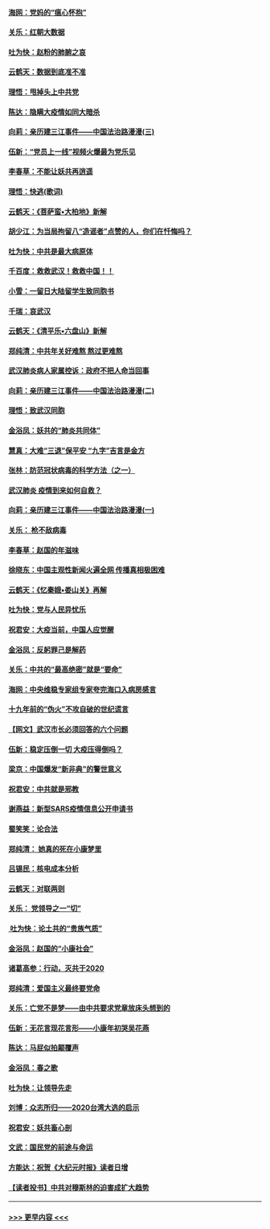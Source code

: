 #### [海网：党妈的“瘟心怀抱”](../pages/nsc993/n11840740.md?t=02040922) 
#### [关乐：红朝大数据](../pages/nsc993/n11840675.md?t=02040922) 
#### [吐为快：赵粉的肺腑之哀](../pages/nsc993/n11840618.md?t=02040922) 
#### [云鹤天：数据到底准不准](../pages/nsc993/n11840325.md?t=02040922) 
#### [理悟：甩掉头上中共党](../pages/nsc993/n11838826.md?t=02040922) 
#### [陈达：隐瞒大疫情如同大暗杀](../pages/nsc993/n11838771.md?t=02040922) 
#### [向莉：亲历建三江事件——中国法治路漫漫(三)](../pages/nsc993/n11831825.md?t=02040922) 
#### [伍新：“党员上一线”视频火爆最为党乐见](../pages/nsc993/n11838200.md?t=02040922) 
#### [李春草：不能让妖共再逍遥](../pages/nsc993/n11838102.md?t=02040922) 
#### [理悟：快逃(歌词)](../pages/nsc993/n11838083.md?t=02040922) 
#### [云鹤天：《菩萨蛮▪大柏地》新解](../pages/nsc993/n11838059.md?t=02040922) 
#### [胡少江：为当局拘留八“造谣者”点赞的人，你们在忏悔吗？](../pages/nsc993/n11836801.md?t=02040922) 
#### [吐为快：中共是最大病原体](../pages/nsc993/n11836748.md?t=02040922) 
#### [千百度：救救武汉！救救中国！！](../pages/nsc993/n11836145.md?t=02040922) 
#### [小雪：一留日大陆留学生致同胞书](../pages/nsc993/n11834624.md?t=02040922) 
#### [千瑞：哀武汉](../pages/nsc993/n11833647.md?t=02040922) 
#### [云鹤天：《清平乐▪六盘山》新解](../pages/nsc993/n11833611.md?t=02040922) 
#### [郑纯清：中共年关好难熬 熬过更难熬](../pages/nsc993/n11833489.md?t=02040922) 
#### [武汉肺炎病人家属控诉：政府不把人命当回事](../pages/nsc993/n11833205.md?t=02040922) 
#### [向莉：亲历建三江事件——中国法治路漫漫(二)](../pages/nsc993/n11829102.md?t=02040922) 
#### [理悟：致武汉同胞](../pages/nsc993/n11831522.md?t=02040922) 
#### [金浴凤：妖共的“肺炎共同体”](../pages/nsc993/n11829448.md?t=02040922) 
#### [慧真：大难“三退”保平安 “九字”吉言是金方](../pages/nsc993/n11829501.md?t=02040922) 
#### [张林：防范冠状病毒的科学方法（之一）](../pages/nsc993/n11828618.md?t=02040922) 
#### [武汉肺炎 疫情到来如何自救？](../pages/nsc993/n11827632.md?t=02040922) 
#### [向莉：亲历建三江事件——中国法治路漫漫(一)](../pages/nsc993/n11827190.md?t=02040922) 
#### [关乐： 枪不敌病毒](../pages/nsc993/n11826746.md?t=02040922) 
#### [李春草：赵国的年滋味](../pages/nsc993/n11826321.md?t=02040922) 
#### [徐晓东：中国主观性新闻火遍全网 传播真相极困难](../pages/nsc993/n11826508.md?t=02040922) 
#### [云鹤天：《忆秦娥▪娄山关》再解](../pages/nsc993/n11824682.md?t=02040922) 
#### [吐为快：党与人民异忧乐](../pages/nsc993/n11824660.md?t=02040922) 
#### [祝君安：大疫当前，中国人应觉醒](../pages/nsc993/n11821946.md?t=02040922) 
#### [金浴凤：反躬罪己是解药](../pages/nsc993/n11820280.md?t=02040922) 
#### [关乐：中共的“最高绝密”就是“要命”](../pages/nsc993/n11816946.md?t=02040922) 
#### [海网：中央维稳专家组专家夸完海口入病房感言](../pages/nsc993/n11815138.md?t=02040922) 
#### [十九年前的“伪火”不攻自破的世纪谎言](../pages/nsc993/n11813238.md?t=02040922) 
#### [【网文】武汉市长必须回答的六个问题](../pages/nsc993/n11813848.md?t=02040922) 
#### [伍新：稳定压倒一切 大疫压得倒吗？](../pages/nsc993/n11812634.md?t=02040922) 
#### [梁京：中国爆发“新非典”的警世意义](../pages/nsc993/n11812554.md?t=02040922) 
#### [祝君安：中共就是邪教](../pages/nsc993/n11812431.md?t=02040922) 
#### [谢燕益：新型SARS疫情信息公开申请书](../pages/nsc993/n11808840.md?t=02040922) 
#### [蜀笑笑：论合法](../pages/nsc993/n11808064.md?t=02040922) 
#### [郑纯清： 她真的死在小康梦里](../pages/nsc993/n11806623.md?t=02040922) 
#### [吕锡民：核电成本分析](../pages/nsc993/n11806284.md?t=02040922) 
#### [云鹤天：对联两则](../pages/nsc993/n11805957.md?t=02040922) 
#### [关乐： 党领导之一“切”](../pages/nsc993/n11804505.md?t=02040922) 
#### [ 吐为快：论土共的“贵族气质”](../pages/nsc993/n11804490.md?t=02040922) 
#### [金浴凤：赵国的“小康社会”](../pages/nsc993/n11804452.md?t=02040922) 
#### [诸葛高参：行动，灭共于2020](../pages/nsc993/n11804120.md?t=02040922) 
#### [郑纯清：爱国主义最终要党命](../pages/nsc993/n11802197.md?t=02040922) 
#### [关乐：亡党不是梦——由中共要求党章放床头想到的](../pages/nsc993/n11802156.md?t=02040922) 
#### [伍新：无花言现花言形——小康年初哭吴花燕](../pages/nsc993/n11800044.md?t=02040922) 
#### [陈达：马屁似拍颠覆声](../pages/nsc993/n11800010.md?t=02040922) 
#### [金浴凤：春之歌](../pages/nsc993/n11797687.md?t=02040922) 
#### [吐为快：让领导先走](../pages/nsc993/n11797512.md?t=02040922) 
#### [刘博：众志所归——2020台湾大选的启示](../pages/nsc993/n11796878.md?t=02040922) 
#### [祝君安：妖共畜心剖](../pages/nsc993/n11794273.md?t=02040922) 
#### [文武：国民党的前途与命运](../pages/nsc993/n11794198.md?t=02040922) 
#### [方能达：祝贺《大纪元时报》读者日增](../pages/nsc993/n11793807.md?t=02040922) 
#### [【读者投书】中共对穆斯林的迫害成扩大趋势](../pages/nsc993/n11791371.md?t=02040922) 

----
#### [ >>> 更早内容 <<< ](../indexes/nsc993-earlier.md)
